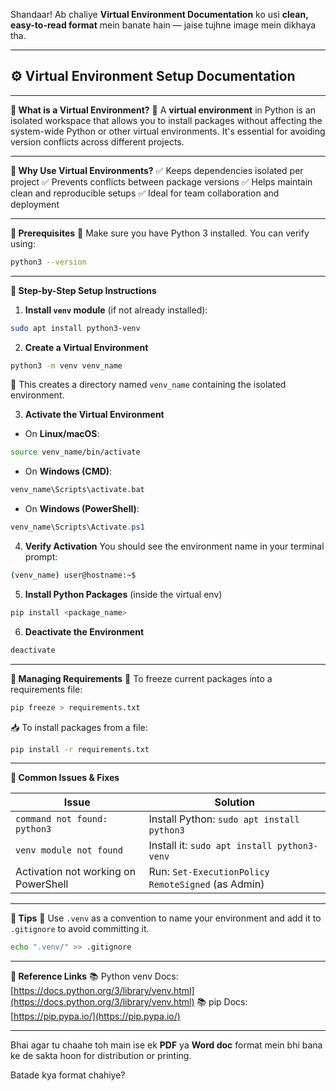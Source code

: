 Shandaar! Ab chaliye **Virtual Environment Documentation** ko usi **clean, easy-to-read format** mein banate hain — jaise tujhne image mein dikhaya tha.

---

## ⚙️ Virtual Environment Setup Documentation

---

**🔹 What is a Virtual Environment?**
📘 A **virtual environment** in Python is an isolated workspace that allows you to install packages without affecting the system-wide Python or other virtual environments. It's essential for avoiding version conflicts across different projects.

---

**🔹 Why Use Virtual Environments?**
✅ Keeps dependencies isolated per project
✅ Prevents conflicts between package versions
✅ Helps maintain clean and reproducible setups
✅ Ideal for team collaboration and deployment

---

**🔹 Prerequisites**
🧰 Make sure you have Python 3 installed. You can verify using:

```bash
python3 --version
```

---

**🔹 Step-by-Step Setup Instructions**

1. **Install `venv` module** (if not already installed):

```bash
sudo apt install python3-venv
```

2. **Create a Virtual Environment**

```bash
python3 -m venv venv_name
```

📘 This creates a directory named `venv_name` containing the isolated environment.

3. **Activate the Virtual Environment**

* On **Linux/macOS**:

```bash
source venv_name/bin/activate
```

* On **Windows (CMD)**:

```cmd
venv_name\Scripts\activate.bat
```

* On **Windows (PowerShell)**:

```powershell
venv_name\Scripts\Activate.ps1
```

4. **Verify Activation**
   You should see the environment name in your terminal prompt:

```bash
(venv_name) user@hostname:~$
```

5. **Install Python Packages** (inside the virtual env)

```bash
pip install <package_name>
```

6. **Deactivate the Environment**

```bash
deactivate
```

---

**🔹 Managing Requirements**
📝 To freeze current packages into a requirements file:

```bash
pip freeze > requirements.txt
```

📥 To install packages from a file:

```bash
pip install -r requirements.txt
```

---

**🔹 Common Issues & Fixes**

| Issue                                | Solution                                           |
| ------------------------------------ | -------------------------------------------------- |
| `command not found: python3`         | Install Python: `sudo apt install python3`         |
| `venv module not found`              | Install it: `sudo apt install python3-venv`        |
| Activation not working on PowerShell | Run: `Set-ExecutionPolicy RemoteSigned` (as Admin) |

---

**🔹 Tips**
🧠 Use `.venv` as a convention to name your environment and add it to `.gitignore` to avoid committing it.

```bash
echo ".venv/" >> .gitignore
```

---

**🔗 Reference Links**
📚 Python venv Docs: [https://docs.python.org/3/library/venv.html](https://docs.python.org/3/library/venv.html)
📚 pip Docs: [https://pip.pypa.io/](https://pip.pypa.io/)

---

Bhai agar tu chaahe toh main ise ek **PDF** ya **Word doc** format mein bhi bana ke de sakta hoon for distribution or printing.

Batade kya format chahiye?
